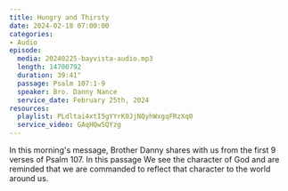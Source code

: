 ```yaml
---
title: Hungry and Thirsty
date: 2024-02-18 07:00:00
categories:
- Audio
episode:
  media: 20240225-bayvista-audio.mp3
  length: 14700792
  duration: 39:41"
  passage: Psalm 107:1-9
  speaker: Bro. Danny Nance
  service_date: February 25th, 2024
resources:
  playlist: PLdltai4xtI5gYYrK0JjNQyhWxgqFRzXq0
  service_video: GAqHQwSQYzg
---
```

In this morning's message, Brother Danny shares with us from the first 9 verses of Psalm 107.  In this passage We see the character of God and are reminded that we are commanded to reflect that character to the world around us.